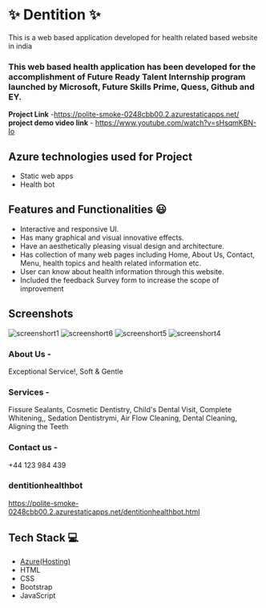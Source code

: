 

# ✨  Dentition ✨

This is a web based application developed for health related based website in india

### This web based health application has been developed for the accomplishment of Future Ready Talent Internship program launched by Microsoft, Future Skills Prime, Quess, Github and EY.


**Project Link** -https://polite-smoke-0248cbb00.2.azurestaticapps.net/
**project demo video link** - https://www.youtube.com/watch?v=sHsqmKBN-Io

## Azure technologies used for Project

- Static web apps
- Health bot

## Features and Functionalities 😃

- Interactive and responsive UI.
- Has many graphical and visual innovative effects.
- Have an aesthetically pleasing visual design and architecture.
- Has collection of many web pages including Home, About Us, Contact, Menu, health topics and health related information etc.
- User can know about health information through this website.
- Included the feedback Survey form to increase the scope of improvement 

## Screenshots
![screenshort1](https://user-images.githubusercontent.com/115787485/203600648-3921e2fd-216f-41b4-a311-2939b2a5f7e4.png)
![screenshort6](https://user-images.githubusercontent.com/115787485/203711021-e3b73c2b-4108-4f63-bf60-fc2dda10525b.png)
![screenshort5](https://user-images.githubusercontent.com/115787485/203711055-588c6a51-eab6-4b3f-a078-1511da121138.png)
![screenshort4](https://user-images.githubusercontent.com/115787485/203709316-f1f75af1-231c-4ad2-813c-42180499877a.png)
### About Us -
Exceptional Service!,
Soft & Gentle
### Services -
Fissure Sealants,
Cosmetic Dentistry,
Child's Dental Visit,
Complete Whitening,,
Sedation Dentistrymi,
Air Flow Cleaning,
Dental Cleaning,
Aligning the Teeth
### Contact us -
+44 123 984 439
### dentitionhealthbot
https://polite-smoke-0248cbb00.2.azurestaticapps.net/dentitionhealthbot.html
## Tech Stack 💻

- [Azure(Hosting)](https://azure.microsoft.com/en-in/features/azure-portal/)
- HTML
- CSS
- Bootstrap
- JavaScript
